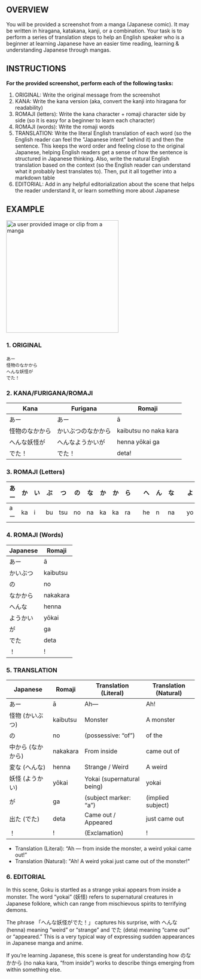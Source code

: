 ## OVERVIEW

You will be provided a screenshot from a manga (Japanese comic). It may be written in hiragana, katakana, kanji, or a combination. Your task is to perform a series of translation steps to help an English speaker who is a beginner at learning Japanese have an easier time reading, learning & understanding Japanese through mangas.


## INSTRUCTIONS

**For the provided screenshot, perform each of the following tasks:**
1. ORIGINAL: Write the original message from the screenshot
2. KANA: Write the kana version (aka, convert the kanji into hiragana for readability)
3. ROMAJI (letters): Write the kana character + romaji character side by side (so it is easy for a beginner to learn each character)
4. ROMAJI (words): Write the romaji words
5. TRANSLATION: Write the literal English translation of each word (so the English reader can feel the "Japanese intent" behind it) and then the sentence. This keeps the word order and feeling close to the original Japanese, helping English readers get a sense of how the sentence is structured in Japanese thinking. Also, write the natural English translation based on the context (so the English reader can understand what it probably best translates to). Then, put it all together into a markdown table
6. EDITORIAL: Add in any helpful editorialization about the scene that helps the reader understand it, or learn something more about Japanese


## EXAMPLE

<img src="https://github.com/user-attachments/assets/f393278b-b8a6-47a6-af9f-37a1b3a71e52" height="300px" alt="a user provided image or clip from a manga">


### 1. ORIGINAL
```
あー
怪物のなかから
へんな妖怪が
でた！
```

### 2. KANA/FURIGANA/ROMAJI
| Kana              | Furigana                  | Romaji                 |
|-------------------|---------------------------|------------------------|
| あー              | あー                      | ā                      |
| 怪物のなかから    | かいぶつのなかから        | kaibutsu no naka kara  |
| へんな妖怪が      | へんなようかいが          | henna yōkai ga         |
| でた！            | でた！                    | deta!                  |


### 3. ROMAJI (Letters)
| あー | か  | い | ぶ  | つ  | の  | な  | か  | か  | ら  |   | へ  | ん | な |   | よ  | う | か  | い | が  |   | で  | た  | ！ |
|------|-----|----|-----|-----|-----|-----|-----|-----|-----|---|-----|----|----|---|-----|----|-----|----|-----|---|-----|-----|---|
| aー  | ka  | i  | bu  | tsu | no  | na  | ka  | ka  | ra  |   | he  | n  | na |   | yo  | u  | ka  | i  | ga  |   | de  | ta  | ! |


### 4. ROMAJI (Words)

| Japanese | Romaji    |
|----------|-----------|
| あー     | ā         |
| かいぶつ | kaibutsu  |
| の       | no        |
| なかから | nakakara  |
| へんな   | henna     |
| ようかい | yōkai     |
| が       | ga        |
| でた     | deta      |
| ！       | !         |


### 5. TRANSLATION

| Japanese           | Romaji    | Translation (Literal)          | Translation (Natural)       |
|--------------------|-----------|--------------------------------|------------------------------|
| あー               | ā         | Ah—                            | Ah!                          |
| 怪物 (かいぶつ)    | kaibutsu  | Monster                        | A monster                    |
| の                 | no        | (possessive: “of”)             | of the                       |
| 中から (なかから)  | nakakara  | From inside                    | came out of                  |
| 変な (へんな)      | henna     | Strange / Weird                | A weird                      |
| 妖怪 (ようかい)    | yōkai     | Yokai (supernatural being)     | yokai                        |
| が                 | ga        | (subject marker: “a”)          | (implied subject)            |
| 出た (でた)        | deta      | Came out / Appeared            | just came out                |
| ！                 | !         | (Exclamation)                  | !                            |

- Translation (Literal): “Ah — from inside the monster, a weird yokai came out!”
- Translation (Natural): "Ah! A weird yokai just came out of the monster!"


### 6. EDITORIAL

In this scene, Goku is startled as a strange yokai appears from inside a monster. The word “yokai” (妖怪) refers to supernatural creatures in Japanese folklore, which can range from mischievous spirits to terrifying demons.

The phrase 「へんな妖怪がでた！」 captures his surprise, with へんな (henna) meaning “weird” or “strange” and でた (deta) meaning “came out” or “appeared.” This is a very typical way of expressing sudden appearances in Japanese manga and anime.

If you’re learning Japanese, this scene is great for understanding how のなかから (no naka kara, “from inside”) works to describe things emerging from within something else.

